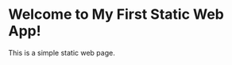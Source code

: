 <!DOCTYPE html>
<html lang="en">
<head>
    <meta charset="UTF-8">
    <meta name="viewport" content="width=device-width, initial-scale=1.0">
    <title>My First Static Web App</title>
    <link rel="stylesheet" href="styles.css">
</head>
<body>
    <h1>Welcome to My First Static Web App!</h1>
    <p>This is a simple static web page.</p>
    <script src="script.js"></script>
</body>
</html>
